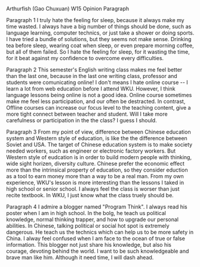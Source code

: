 Arthurfish (Gao Chuxuan)
W15 Opinion Paragraph

Paragraph 1
    I truly hate the feeling for sleep, because it always make my time wasted. I always have a big number of things should be done, such as language learning, computer technics, or just take a shower or doing sports. I have tried a bundle of solutions, but they seems not make sense. Drinking tea before sleep, wearing coat when sleep, or even prepare morning coffee, but all of them failed. So I hate the feeling for sleep, for it wasting the time, for it beat against my confidence to overcome every difficulties.

Paragraph 2
    This semester's English writing class makes me feel better than the last one, because in the last one writing class, professor and students were comunicating online! I don't means I hate online course -- I learn a lot from web education before I attend WKU. However, I think language lessons being online is not a good idea. Online course sometimes make me feel less participation, and our often be destracted. In contrast, Offline courses can increase our focus level to the teaching content, give a more tight connect between teacher and student. Will I take more carefulness or participation in the the class? I guess I should.

Paragraph 3
    From my point of view, difference between Chinese education system and Western style of education, is like the the difference between Soviet and USA. The target of Chinese education system is to make society needed workers, such as engineer or electronic factory workers. But Western style of eudcation is in order to build modern people with thinking, wide sight horizen, diversity culture. Chinese prefer the economic effect more than the intrinsical property of education, so they consider eduction as a tool to earn money more than a way to be a real man. From my own experience, WKU's lesson is more interesting than the lessons I taked in high school or senior school. I always feel the class is worser than just recite textbook. In WKU, I just know what the class truely should be.

Paragraph 4
    I admire a blogger named "Program Think". I always read his poster when I am in high school. In the bolg, he teach us political knowledge, normal thinking trapper, and how to upgrade our personal abilities. In Chinese, talking political or social hot spot is extremely dangerous. He teach us the technics which can help us to be more safety in China. I alway feel confused when I am face to the ocean of true or false information. This blogger not just share his knowledge, but also his courage, devoting behind the world. I want to be such knowledgeable and brave man like him. Although it need time, I will dash ahead.